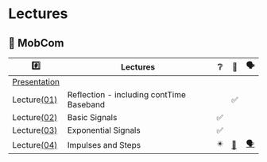 # Lectures

## :round_pushpin: MobCom

|  :hash:            |  Lectures                              | :grey_question:    | :scroll: | &#x1F5E3; |
|--------------------|----------------------------------------|--------------------|------|-|
| [Presentation](presentation_FIRST%20CLASS%20MOBCOM%202024.pdf) |
| Lecture[(01)](01)  | Reflection - including contTime Baseband |                       | :white_check_mark: | 
| Lecture[(02)](02)  | Basic Signals                          | :white_check_mark: | 
| Lecture[(03)](03)  | Exponential Signals                    | :white_check_mark: | 
| Lecture[(04)](04)  | Impulses and Steps                     | :eight_pointed_black_star: | [:scroll:](_17/transform_examples.ipynb) | [&#x1F5E3;](_17/Q&A) |
